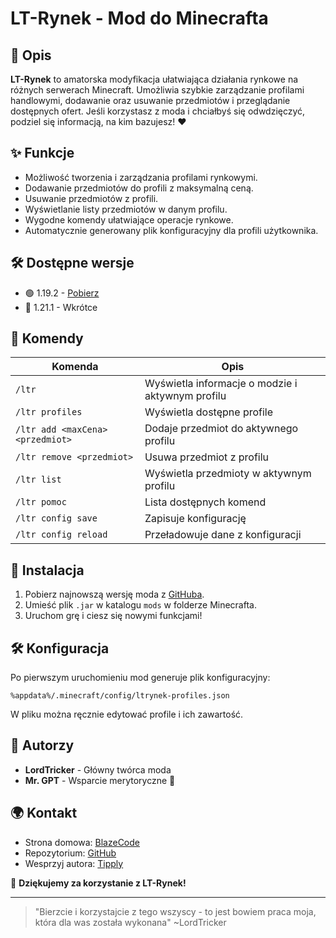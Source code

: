 # LT-Rynek - Mod do Minecrafta

## 📌 Opis
**LT-Rynek** to amatorska modyfikacja ułatwiająca działania rynkowe na różnych serwerach Minecraft. Umożliwia szybkie zarządzanie profilami handlowymi, dodawanie oraz usuwanie przedmiotów i przeglądanie dostępnych ofert. Jeśli korzystasz z moda i chciałbyś się odwdzięczyć, podziel się informacją, na kim bazujesz! ❤️

## ✨ Funkcje
- Możliwość tworzenia i zarządzania profilami rynkowymi.
- Dodawanie przedmiotów do profili z maksymalną ceną.
- Usuwanie przedmiotów z profili.
- Wyświetlanie listy przedmiotów w danym profilu.
- Wygodne komendy ułatwiające operacje rynkowe.
- Automatycznie generowany plik konfiguracyjny dla profili użytkownika.

## 🛠️ Dostępne wersje
- 🟢 1.19.2 - [Pobierz](https://github.com/LordTricker/LT-Rynek/Releases)
- 🔴 1.21.1 - Wkrótce

## 📜 Komendy
| Komenda | Opis |
|---------|------|
| `/ltr` | Wyświetla informacje o modzie i aktywnym profilu |
| `/ltr profiles` | Wyświetla dostępne profile |
| `/ltr add <maxCena> <przedmiot>` | Dodaje przedmiot do aktywnego profilu |
| `/ltr remove <przedmiot>` | Usuwa przedmiot z profilu |
| `/ltr list` | Wyświetla przedmioty w aktywnym profilu |
| `/ltr pomoc` | Lista dostępnych komend |
| `/ltr config save` | Zapisuje konfigurację |
| `/ltr config reload` | Przeładowuje dane z konfiguracji |

## 🔧 Instalacja
1. Pobierz najnowszą wersję moda z [GitHuba](https://github.com/LordTricker/LT-Rynek/Releases).
2. Umieść plik `.jar` w katalogu `mods` w folderze Minecrafta.
3. Uruchom grę i ciesz się nowymi funkcjami!

## 🛠 Konfiguracja
Po pierwszym uruchomieniu mod generuje plik konfiguracyjny:
```
%appdata%/.minecraft/config/ltrynek-profiles.json
```
W pliku można ręcznie edytować profile i ich zawartość.

## 👥 Autorzy
- **LordTricker** - Główny twórca moda
- **Mr. GPT** - Wsparcie merytoryczne 🤖

## 🌍 Kontakt
- Strona domowa: [BlazeCode](https://blazecode.pl/)
- Repozytorium: [GitHub](https://github.com/LordTricker)
- Wesprzyj autora: [Tipply](https://tipply.pl/@lordtricker)

🎉 **Dziękujemy za korzystanie z LT-Rynek!**

---

> "Bierzcie i korzystajcie z tego wszyscy - to jest bowiem praca moja, która dla was została wykonana" ~LordTricker

